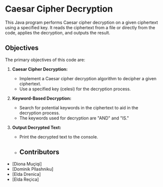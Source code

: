# Caesar Cipher Decryption

This Java program performs Caesar cipher decryption on a given ciphertext using a specified key. It reads the ciphertext from a file or directly from the code, applies the decryption, and outputs the result.


## Objectives

The primary objectives of this code are:

1. **Caesar Cipher Decryption:**
   - Implement a Caesar cipher decryption algorithm to decipher a given ciphertext.
   - Use a specified key (celesi) for the decryption process.

2. **Keyword-Based Decryption:**
   - Search for potential keywords in the ciphertext to aid in the decryption process.
   - The keywords used for decryption are "AND" and "IS."

3. **Output Decrypted Text:**
   - Print the decrypted text to the console.
  
   - ## Contributors

- [Diona Muçiqi]
- [Dominik Pllashniku]
- [Elda Drenica]
- [Elda Reçica]


